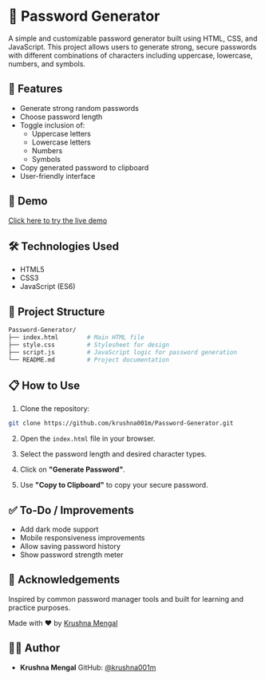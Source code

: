 
# 🔐 Password Generator

A simple and customizable password generator built using HTML, CSS, and JavaScript. This project allows users to generate strong, secure passwords with different combinations of characters including uppercase, lowercase, numbers, and symbols.

## 🌟 Features

- Generate strong random passwords
- Choose password length
- Toggle inclusion of:
  - Uppercase letters
  - Lowercase letters
  - Numbers
  - Symbols
- Copy generated password to clipboard
- User-friendly interface

## 🚀 Demo

[Click here to try the live demo](https://v0-password-generator-project-one.vercel.app/)


## 🛠️ Technologies Used

- HTML5
- CSS3
- JavaScript (ES6)

## 📂 Project Structure

```bash
Password-Generator/
├── index.html        # Main HTML file
├── style.css         # Stylesheet for design
├── script.js         # JavaScript logic for password generation
└── README.md         # Project documentation
````

## 📋 How to Use

1. Clone the repository:

```bash
git clone https://github.com/krushna001m/Password-Generator.git
```

2. Open the `index.html` file in your browser.

3. Select the password length and desired character types.

4. Click on **"Generate Password"**.

5. Use **"Copy to Clipboard"** to copy your secure password.

## ✅ To-Do / Improvements

* Add dark mode support
* Mobile responsiveness improvements
* Allow saving password history
* Show password strength meter

## 🙌 Acknowledgements

Inspired by common password manager tools and built for learning and practice purposes.



Made with ❤️ by [Krushna Mengal](https://github.com/krushna001m)

## 👨‍💻 Author

* **Krushna Mengal**
  GitHub: [@krushna001m](https://github.com/krushna001m)
